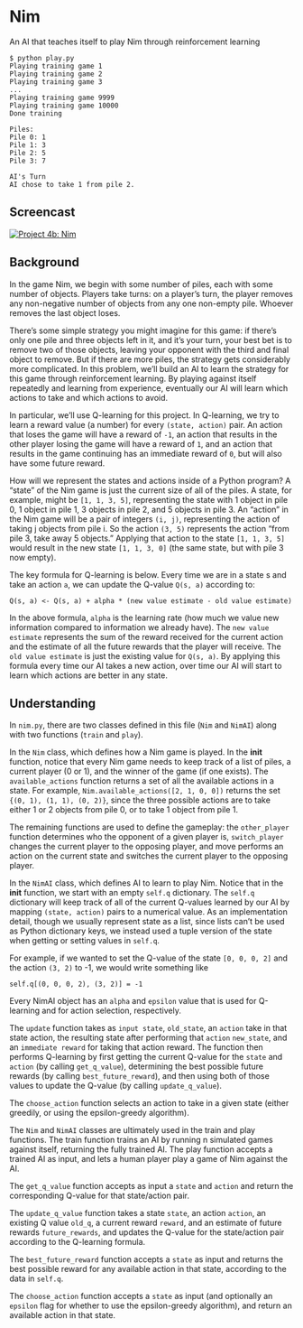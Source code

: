 # Nim
An AI that teaches itself to play Nim through reinforcement learning
```
$ python play.py
Playing training game 1
Playing training game 2
Playing training game 3
...
Playing training game 9999
Playing training game 10000
Done training

Piles:
Pile 0: 1
Pile 1: 3
Pile 2: 5
Pile 3: 7

AI's Turn
AI chose to take 1 from pile 2.
```

## Screencast
[![Project 4b: Nim](https://img.youtube.com/vi/_hJXqTY82lY/0.jpg)](https://youtu.be/_hJXqTY82lY)

## Background
In the game Nim, we begin with some number of piles, each with some number of objects. Players take turns: on a player’s turn, the player removes any non-negative number of objects from any one non-empty pile. Whoever removes the last object loses.

There’s some simple strategy you might imagine for this game: if there’s only one pile and three objects left in it, and it’s your turn, your best bet is to remove two of those objects, leaving your opponent with the third and final object to remove. But if there are more piles, the strategy gets considerably more complicated. In this problem, we’ll build an AI to learn the strategy for this game through reinforcement learning. By playing against itself repeatedly and learning from experience, eventually our AI will learn which actions to take and which actions to avoid.

In particular, we’ll use Q-learning for this project. In Q-learning, we try to learn a reward value (a number) for every `(state, action)` pair. An action that loses the game will have a reward of `-1`, an action that results in the other player losing the game will have a reward of `1`, and an action that results in the game continuing has an immediate reward of `0`, but will also have some future reward.

How will we represent the states and actions inside of a Python program? A “state” of the Nim game is just the current size of all of the piles. A state, for example, might be `[1, 1, 3, 5]`, representing the state with 1 object in pile 0, 1 object in pile 1, 3 objects in pile 2, and 5 objects in pile 3. An “action” in the Nim game will be a pair of integers `(i, j)`, representing the action of taking j objects from pile i. So the action `(3, 5)` represents the action “from pile 3, take away 5 objects.” Applying that action to the state `[1, 1, 3, 5]` would result in the new state `[1, 1, 3, 0]` (the same state, but with pile 3 now empty).

The key formula for Q-learning is below. Every time we are in a state s and take an action `a`, we can update the Q-value `Q(s, a)` according to:
```
Q(s, a) <- Q(s, a) + alpha * (new value estimate - old value estimate)
```
In the above formula, `alpha` is the learning rate (how much we value new information compared to information we already have). The `new value estimate` represents the sum of the reward received for the current action and the estimate of all the future rewards that the player will receive. The `old value estimate` is just the existing value for `Q(s, a)`. By applying this formula every time our AI takes a new action, over time our AI will start to learn which actions are better in any state.

## Understanding
In `nim.py`, there are two classes defined in this file (`Nim` and `NimAI`) along with two functions (`train` and `play`). 

In the `Nim` class, which defines how a Nim game is played. In the __init__ function, notice that every Nim game needs to keep track of a list of piles, a current player (0 or 1), and the winner of the game (if one exists). The `available_actions` function returns a set of all the available actions in a state. For example, `Nim.available_actions([2, 1, 0, 0])` returns the set `{(0, 1), (1, 1), (0, 2)}`, since the three possible actions are to take either 1 or 2 objects from pile 0, or to take 1 object from pile 1.

The remaining functions are used to define the gameplay: the `other_player` function determines who the opponent of a given player is, `switch_player` changes the current player to the opposing player, and move performs an action on the current state and switches the current player to the opposing player.

In the `NimAI` class, which defines AI to learn to play Nim. Notice that in the __init__ function, we start with an empty `self.q` dictionary. The `self.q` dictionary will keep track of all of the current Q-values learned by our AI by mapping `(state, action)` pairs to a numerical value. As an implementation detail, though we usually represent state as a list, since lists can’t be used as Python dictionary keys, we instead used a tuple version of the state when getting or setting values in `self.q`.

For example, if we wanted to set the Q-value of the state `[0, 0, 0, 2]` and the action `(3, 2)` to -1, we would write something like
```
self.q[(0, 0, 0, 2), (3, 2)] = -1
```
Every NimAI object has an `alpha` and `epsilon` value that is used for Q-learning and for action selection, respectively.

The `update` function takes as `input state`, `old_state`, an `action` take in that state action, the resulting state after performing that `action` `new_state`, and an `immediate reward` for taking that action reward. The function then performs Q-learning by first getting the current Q-value for the `state` and `action` (by calling `get_q_value`), determining the best possible future rewards (by calling `best_future_reward`), and then using both of those values to update the Q-value (by calling `update_q_value`). 

The `choose_action` function selects an action to take in a given state (either greedily, or using the epsilon-greedy algorithm).

The `Nim` and `NimAI` classes are ultimately used in the train and play functions. The train function trains an AI by running n simulated games against itself, returning the fully trained AI. The play function accepts a trained AI as input, and lets a human player play a game of Nim against the AI.

The `get_q_value` function accepts as input a `state` and `action` and return the corresponding Q-value for that state/action pair.

The `update_q_value` function takes a state `state`, an action `action`, an existing Q value `old_q`, a current reward `reward`, and an estimate of future rewards `future_rewards`, and updates the Q-value for the state/action pair according to the Q-learning formula.

The `best_future_reward` function accepts a `state` as input and returns the best possible reward for any available action in that state, according to the data in `self.q`.

The `choose_action` function accepts a `state` as input (and optionally an `epsilon` flag for whether to use the epsilon-greedy algorithm), and return an available action in that state.

